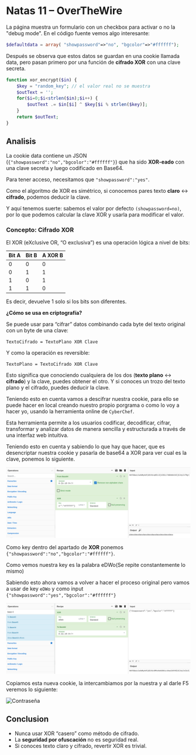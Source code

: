 # Natas 11 – OverTheWire

La página muestra un formulario con un checkbox para activar o no la "debug mode".
En el código fuente vemos algo interesante:

```php
$defaultdata = array( "showpassword"=>"no", "bgcolor"=>"#ffffff");
```

Después se observa que estos datos se guardan en una cookie llamada data, pero pasan primero por una función de **cifrado XOR** con una clave secreta.

```php
function xor_encrypt($in) {
    $key = "random_key"; // el valor real no se muestra
    $outText = '';
    for($i=0;$i<strlen($in);$i++) {
        $outText .= $in[$i] ^ $key[$i % strlen($key)];
    }
    return $outText;
}
```

## Analisis

La cookie data contiene un JSON (`{"showpassword":"no","bgcolor":"#ffffff"}`) que ha sido **XOR-eado** con una clave secreta y luego codificado en Base64.

Para tener acceso, necesitamos que `"showpassword":"yes"`.

Como el algoritmo de XOR es simétrico, si conocemos pares texto **claro** ↔ **cifrado**, podemos deducir la clave.

Y aquí tenemos suerte: sabemos el valor por defecto `(showpassword=no)`, por lo que podemos calcular la clave XOR y usarla para modificar el valor.

### Concepto: Cifrado XOR

El XOR (eXclusive OR, “O exclusiva”) es una operación lógica a nivel de bits:

| Bit A | Bit B | A XOR B |
| ----- | ----- | ------- |
| 0     | 0     | 0       |
| 0     | 1     | 1       |
| 1     | 0     | 1       |
| 1     | 1     | 0       |

Es decir, devuelve 1 solo si los bits son diferentes.

**¿Cómo se usa en criptografía?**

Se puede usar para “cifrar” datos combinando cada byte del texto original con un byte de una clave:

```url
TextoCifrado = TextoPlano XOR Clave
```

Y como la operación es reversible:

```url
TextoPlano = TextoCifrado XOR Clave
```

Esto significa que conociendo cualquiera de los dos (**texto plano** ↔ **cifrado**) y la clave, puedes obtener el otro.
Y si conoces un trozo del texto plano y el cifrado, puedes deducir la clave.

Teniendo esto en cuenta vamos a descifrar nuestra cookie, para ello se puede hacer en local creando nuestro propio porgrama o como lo voy a hacer yo, usando la herramienta online de `CyberChef`.

Esta herramienta permite a los usuarios codificar, decodificar, cifrar, transformar y analizar datos de manera sencilla y estructurada a través de una interfaz web intuitiva.

Teniendo esto en cuenta y sabiendo lo que hay que hacer, que es desencriptar nuestra cookie y pasarla de base64 a XOR para ver cual es la clave, ponemos lo siguiente.

![Cyberchef-pre](Assets/Natas11/Cyberchef-pre.png)

Como key dentro del apartado de **XOR** ponemos `{"showpassword":"no","bgcolor":"#ffffff"}`.

Como vemos nuestra key es la palabra eDWo(Se repite constantemente lo mismo)

Sabiendo esto ahora vamos a volver a hacer el proceso original pero vamos a usar de key `eDWo` y como input `{"showpassword":"yes","bgcolor":"#ffffff"}`

![Cyberchef-post](Assets/Natas11/Cyberchef-post.png)

Copiamos esta nueva cookie, la intercambiamos por la nuestra y al darle F5 veremos lo siguiente:

![Contraseña](Assets/Natas11/Contraseña.png)

## Conclusion

- Nunca usar XOR “casero” como método de cifrado.
- La **seguridad por ofuscación** no es seguridad real.
- Si conoces texto claro y cifrado, revertir XOR es trivial.
